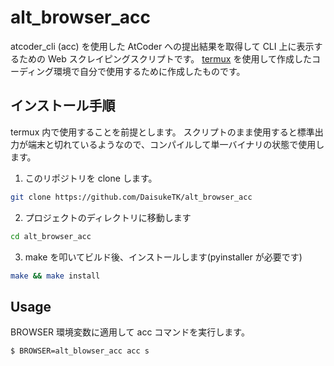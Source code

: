 # alt_browser_acc

atcoder_cli (acc) を使用した AtCoder への提出結果を取得して CLI 上に表示するための Web スクレイピングスクリプトです。
[termux](https://github.com/termux/termux-app) を使用して作成したコーディング環境で自分で使用するために作成したものです。

## インストール手順

termux 内で使用することを前提とします。
スクリプトのまま使用すると標準出力が端末と切れているようなので、コンパイルして単一バイナリの状態で使用します。

1. このリポジトリを clone します。

```bash
git clone https://github.com/DaisukeTK/alt_browser_acc
```

2. プロジェクトのディレクトリに移動します

```bash
cd alt_browser_acc
```

3. make を叩いてビルド後、インストールします(pyinstaller が必要です)

```bash
make && make install
```

## Usage

BROWSER 環境変数に適用して acc コマンドを実行します。

```bash
$ BROWSER=alt_blowser_acc acc s
```
